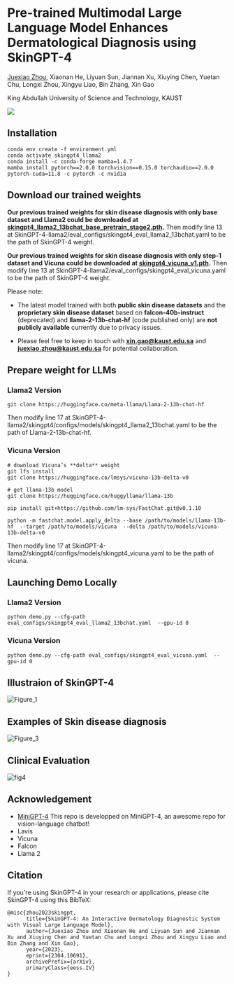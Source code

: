 # Pre-trained Multimodal Large Language Model Enhances Dermatological Diagnosis using SkinGPT-4

[Juexiao Zhou](https://www.joshuachou.ink/), Xiaonan He, Liyuan Sun, Jiannan Xu, Xiuying Chen, Yuetan Chu, Longxi Zhou, Xingyu Liao, Bin Zhang, Xin Gao

King Abdullah University of Science and Technology, KAUST

<a href='SkinGPT_4_manuscript_v7.pdf'><img src='https://img.shields.io/badge/Paper-PDF-red'></a>

## Installation

```
conda env create -f environment.yml
conda activate skingpt4_llama2
conda install -c conda-forge mamba=1.4.7
mamba install pytorch==2.0.0 torchvision==0.15.0 torchaudio==2.0.0 pytorch-cuda=11.8 -c pytorch -c nvidia
```

## Download our trained weights

**Our previous trained weights for skin disease diagnosis with only base dataset and Llama2 could be downloaded at [skingpt4_llama2_13bchat_base_pretrain_stage2.pth](https://drive.google.com/file/d/1tcwEKSBl8J7wUKBJDwptcH7AwB5Ge7iW/view).** Then modify line 13 at SkinGPT-4-llama2/eval_configs/skingpt4_eval_llama2_13bchat.yaml to be the path of SkinGPT-4 weight.

**Our previous trained weights for skin disease diagnosis with only step-1 dataset and Vicuna could be downloaded at [skingpt4_vicuna_v1.pth](https://drive.google.com/file/d/1PGBMBioipGxN5yfX6Okx4BGyPBm1prAF/view?usp=sharing).** Then modify line 13 at SkinGPT-4-llama2/eval_configs/skingpt4_eval_vicuna.yaml to be the path of SkinGPT-4 weight.

Please note:

- The latest model trained with both **public skin disease datasets** and the **proprietary skin disease dataset** based on **falcon-40b-instruct** (deprecated) and **llama-2-13b-chat-hf** (code published only) are **not publicly available** currently due to privacy issues.

- Please feel free to keep in touch with **xin.gao@kaust.edu.sa** and **juexiao.zhou@kaust.edu.sa** for potential collaboration.

## Prepare weight for LLMs

### Llama2 Version

```shell
git clone https://huggingface.co/meta-llama/Llama-2-13b-chat-hf
```

Then modify line 17 at SkinGPT-4-llama2/skingpt4/configs/models/skingpt4_llama2_13bchat.yaml to be the path of Llama-2-13b-chat-hf.

### Vicuna Version

```shell
# download Vicuna’s **delta** weight
git lfs install
git clone https://huggingface.co/lmsys/vicuna-13b-delta-v0

# get llama-13b model
git clone https://huggingface.co/huggyllama/llama-13b

pip install git+https://github.com/lm-sys/FastChat.git@v0.1.10

python -m fastchat.model.apply_delta --base /path/to/models/llama-13b-hf  --target /path/to/models/vicuna  --delta /path/to/models/vicuna-13b-delta-v0
```

Then modify line 17 at SkinGPT-4-llama2/skingpt4/configs/models/skingpt4_vicuna.yaml to be the path of vicuna.

## Launching Demo Locally

### Llama2 Version

```
python demo.py --cfg-path eval_configs/skingpt4_eval_llama2_13bchat.yaml  --gpu-id 0
```

### Vicuna Version

```
python demo.py --cfg-path eval_configs/skingpt4_eval_vicuna.yaml  --gpu-id 0
```

## Illustraion of SkinGPT-4

![Figure_1](https://cdn.jsdelivr.net/gh/JoshuaChou2018/oss@main/uPic/ltkOLo.Figure_1.png)

## Examples of Skin disease diagnosis

![Figure_3](https://cdn.jsdelivr.net/gh/JoshuaChou2018/oss@main/uPic/Iv36iC.Figure_3.png)



## Clinical Evaluation

![fig4](https://cdn.jsdelivr.net/gh/JoshuaChou2018/oss@main/uPic/B40U3b.fig4.png)



## Acknowledgement

- [MiniGPT-4](https://minigpt-4.github.io/) This repo is developped on MiniGPT-4, an awesome repo for vision-language chatbot!
- Lavis
- Vicuna
- Falcon
- Llama 2

## Citation

If you're using SkinGPT-4 in your research or applications, please cite SkinGPT-4 using this BibTeX:

```
@misc{zhou2023skingpt,
      title={SkinGPT-4: An Interactive Dermatology Diagnostic System with Visual Large Language Model}, 
      author={Juexiao Zhou and Xiaonan He and Liyuan Sun and Jiannan Xu and Xiuying Chen and Yuetan Chu and Longxi Zhou and Xingyu Liao and Bin Zhang and Xin Gao},
      year={2023},
      eprint={2304.10691},
      archivePrefix={arXiv},
      primaryClass={eess.IV}
}
```
